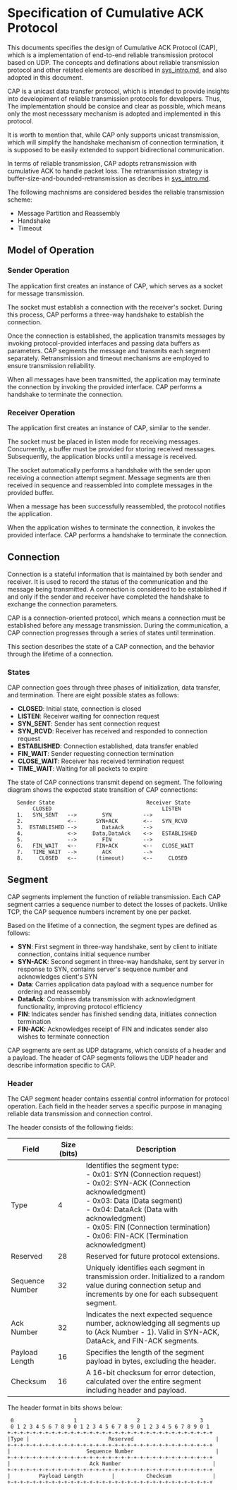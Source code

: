 # Specification of Cumulative ACK Protocol

This documents specifies the design of Cumulative ACK Protocol (CAP), which is a implementation of end-to-end reliable transmission protocol based on UDP. The concepts and definations about reliable transmission protocol and other related elements are described in [sys_intro.md](./sys_intro.md), and also adopted in this document.

CAP is a unicast data transfer protocol, which is intended to provide insights into developiment of reliable transmission protocols for developers. Thus, The implementation should be consice and clear as possible, which means only the most necesssary mechanism is adopted and implemented in this protocol.

It is worth to mention that, while CAP only supports unicast transmission, which will simplify the handshake mechanism of connection termination, it is supposed to be easily extended to support bidirectional communication.

In terms of reliable transmission, CAP adopts retransmission with cumulative ACK to handle packet loss. The retransmission strategy is buffer-size-and-bounded-retransmission as decribes in [sys_intro.md](./sys_intro.md).

The following machnisms are considered besides the reliable transmission scheme:

- Message Partition and Reassembly
- Handshake
- Timeout

## Model of Operation

### Sender Operation

The application first creates an instance of CAP, which serves as a socket for message transmission.

The socket must establish a connection with the receiver's socket. During this process, CAP performs a three-way handshake to establish the connection.

Once the connection is established, the application transmits messages by invoking protocol-provided interfaces and passing data buffers as parameters. CAP segments the message and transmits each segment separately. Retransmission and timeout mechanisms are employed to ensure transmission reliability.

When all messages have been transmitted, the application may terminate the connection by invoking the provided interface. CAP performs a handshake to terminate the connection.

### Receiver Operation

The application first creates an instance of CAP, similar to the sender.

The socket must be placed in listen mode for receiving messages. Concurrently, a buffer must be provided for storing received messages. Subsequently, the application blocks until a message is received.

The socket automatically performs a handshake with the sender upon receiving a connection attempt segment. Message segments are then received in sequence and reassembled into complete messages in the provided buffer.

When a message has been successfully reassembled, the protocol notifies the application.

When the application wishes to terminate the connection, it invokes the provided interface. CAP performs a handshake to terminate the connection.

## Connection

Connection is a stateful information that is maintained by both sender and receiver. It is used to record the status of the communication and the message being transmitted. A connection is considered to be established if and only if the sender and receiver have completed the handshake to exchange the connection parameters.

CAP is a connection-oriented protocol, which means a connection must be established before any message transmission. During the communication, a CAP connection progresses through a series of states until termination.

This section describes the state of a CAP connection, and the behavior through the lifetime of a connection.

### States

CAP connection goes through three phases of initialization, data transfer, and termination. There are eight possible states as follows:

- **CLOSED**: Initial state, connection is closed
- **LISTEN**: Receiver waiting for connection request
- **SYN_SENT**: Sender has sent connection request
- **SYN_RCVD**: Receiver has received and responded to connection request
- **ESTABLISHED**: Connection established, data transfer enabled
- **FIN_WAIT**: Sender requesting connection termination
- **CLOSE_WAIT**: Receiver has received termination request
- **TIME_WAIT**: Waiting for all packets to expire

The state of CAP connections transmit depend on segment. The following diagram shows the expected state transition of CAP connections:

```
   Sender State                             Receiver State
        CLOSED                                   LISTEN
   1.   SYN_SENT   -->        SYN          -->
   2.              <--      SYN+ACK        <--   SYN_RCVD
   3.  ESTABLISHED -->        DataAck      -->
   4.              <->     Data,DataAck    <->   ESTABLISHED
   5.              -->        FIN          -->
   6.   FIN_WAIT   <--      FIN+ACK        <--   CLOSE_WAIT
   7.   TIME_WAIT  -->        ACK          -->
   8.     CLOSED   <--      (timeout)      <--     CLOSED
```

## Segment

CAP segments implement the function of reliable transmission. Each CAP segment carries a sequence number to detect the losses of packets. Unlike TCP, the CAP sequence numbers increment by one per packet.

Based on the lifetime of a connection, the segment types are defined as follows:
- **SYN**: First segment in three-way handshake, sent by client to initiate connection, contains initial sequence number
- **SYN-ACK**: Second segment in three-way handshake, sent by server in response to SYN, contains server's sequence number and acknowledges client's SYN
- **Data**: Carries application data payload with a sequence number for ordering and reassembly
- **DataAck**: Combines data transmission with acknowledgment functionality, improving protocol efficiency
- **FIN**: Indicates sender has finished sending data, initiates connection termination
- **FIN-ACK**: Acknowledges receipt of FIN and indicates sender also wishes to terminate connection

CAP segments are sent as UDP datagrams, which consists of a header and a payload. The header of CAP segments follows the UDP header and describe information specific to CAP.

### Header

The CAP segment header contains essential control information for protocol operation. Each field in the header serves a specific purpose in managing reliable data transmission and connection control.

The header consists of the following fields:

| Field | Size (bits) | Description |
|-------|-------------|-------------|
| Type | 4 | Identifies the segment type: <br> - 0x01: SYN (Connection request) <br> - 0x02: SYN-ACK (Connection acknowledgment) <br> - 0x03: Data (Data segment) <br> - 0x04: DataAck (Data with acknowledgment) <br> - 0x05: FIN (Connection termination) <br> - 0x06: FIN-ACK (Termination acknowledgment) |
| Reserved | 28 | Reserved for future protocol extensions.|
| Sequence Number | 32 | Uniquely identifies each segment in transmission order. Initialized to a random value during connection setup and increments by one for each subsequent segment. |
| Ack Number | 32 | Indicates the next expected sequence number, acknowledging all segments up to (Ack Number - 1). Valid in SYN-ACK, DataAck, and FIN-ACK segments. |
| Payload Length | 16 | Specifies the length of the segment payload in bytes, excluding the header. |
| Checksum | 16 | A 16-bit checksum for error detection, calculated over the entire segment including header and payload. |

The header format in bits shows below:

```
 0                   1                   2                   3
 0 1 2 3 4 5 6 7 8 9 0 1 2 3 4 5 6 7 8 9 0 1 2 3 4 5 6 7 8 9 0 1
+-+-+-+-+-+-+-+-+-+-+-+-+-+-+-+-+-+-+-+-+-+-+-+-+-+-+-+-+-+-+-+-+
|Type |                         Reserved                          |
+-+-+-+-+-+-+-+-+-+-+-+-+-+-+-+-+-+-+-+-+-+-+-+-+-+-+-+-+-+-+-+-+
|                        Sequence Number                          |
+-+-+-+-+-+-+-+-+-+-+-+-+-+-+-+-+-+-+-+-+-+-+-+-+-+-+-+-+-+-+-+-+
|                         Ack Number                             |
+-+-+-+-+-+-+-+-+-+-+-+-+-+-+-+-+-+-+-+-+-+-+-+-+-+-+-+-+-+-+-+-+
|         Payload Length         |          Checksum             |
+-+-+-+-+-+-+-+-+-+-+-+-+-+-+-+-+-+-+-+-+-+-+-+-+-+-+-+-+-+-+-+-+
```
